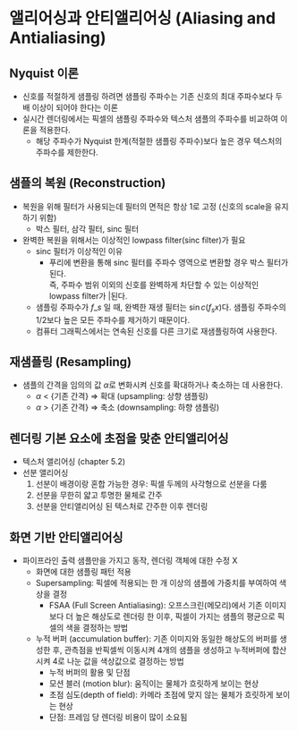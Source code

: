 # 앨리어싱과 안티앨리어싱 (Aliasing and Antialiasing)

## Nyquist 이론
- 신호를 적절하게 샘플링 하려면 샘플링 주파수는 기존 신호의 최대 주파수보다 두 배 이상이 되어야 한다는 이론
- 실시간 렌더링에서는 픽셀의 샘플링 주파수와 텍스처 샘플의 주파수를 비교하여 이론을 적용한다.
    - 해당 주파수가 Nyquist 한계(적절한 샘플링 주파수)보다 높은 경우 텍스처의 주파수를 제한한다.

## 샘플의 복원 (Reconstruction)
- 복원을 위해 필터가 사용되는데 필터의 면적은 항상 1로 고정 (신호의 scale을 유지하기 위함)
    - 박스 필터, 삼각 필터, sinc 필터
- 완벽한 복원을 위해서는 이상적인 lowpass filter(sinc filter)가 필요
    - sinc 필터가 이상적인 이유    
        - 푸리에 변환을 통해 sinc 필터를 주파수 영역으로 변환할 경우 박스 필터가 된다.    
        즉, 주파수 범위 이외의 신호를 완벽하게 차단할 수 있는 이상적인 lowpass filter가 |된다.
    - 샘플링 주파수가 $f\_{s}$ 일 때, 완벽한 재생 필터는 $\sin c(f_{s}x)$다. 샘플링 주파수의 1/2보다 높은 모든 주파수를 제거하기 때문이다. 
    - 컴퓨터 그래픽스에서는 연속된 신호를 다른 크기로 재샘플링하여 사용한다.

## 재샘플링 (Resampling)
- 샘플의 간격을 임의의 값 $\alpha$로 변화시켜 신호를 확대하거나 축소하는 데 사용한다.
    - $\alpha$ < {기존 간격} => 확대 (upsampling: 상향 샘플링)
    - $\alpha$ > {기존 간격} => 축소 (downsampling: 하향 샘플링)

## 렌더링 기본 요소에 초점을 맞춘 안티앨리어싱
- 텍스처 앨리어싱 (chapter 5.2)
- 선분 앨리어싱
    1. 선분이 배경이랑 혼합 가능한 경우: 픽셀 두께의 사각형으로 선분을 다룸
    2. 선분을 무한히 얇고 투명한 물체로 간주
    3. 선분을 안티앨리어싱 된 텍스처로 간주한 이후 렌더링

## 화면 기반 안티앨리어싱
- 파이프라인 출력 샘플만을 가지고 동작, 렌더링 객체에 대한 수정 X
    - 화면에 대한 샘플링 패턴 적용
    - Supersampling: 픽셀에 적용되는 한 개 이상의 샘플에 가중치를 부여하여 색상을 결정
      - FSAA (Full Screen Antialiasing): 오프스크린(메모리)에서 기존 이미지보다 더   높은 해상도로 렌더링 한 이후, 픽셀이 가지는 샘플의 평균으로 픽셀의 색을 결정하는 방법
    - 누적 버퍼 (accumulation buffer): 기존 이미지와 동일한 해상도의 버퍼를 생성한 후, 관측점을 반픽셀씩 이동시켜 4개의 샘플을 생성하고 누적버퍼에 합산시켜 4로 나눈 값을 색상값으로 결정하는 방법
      - 누적 버퍼의 활용 및 단점
      - 모션 블러 (motion blur): 움직이는 물체가 흐릿하게 보이는 현상
      - 초점 심도(depth of field): 카메라 초점에 맞지 않는 물체가 흐릿하게 보이는 현상
      - 단점: 프레임 당 렌더링 비용이 많이 소요됨